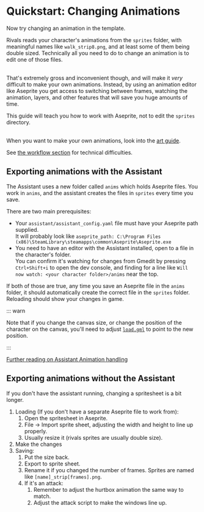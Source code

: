 # Quickstart: Changing Animations

Now try changing an animation in the template.

Rivals reads your character's animations from the `sprites` folder, with meaningful names like `walk_strip8.png`, and at
least some of them being double sized. Technically all you need to do to change an animation is to edit one of those
files.

\
That's extremely gross and inconvenient though, and will make it *very* difficult to make your own animations. Instead,
by using an animation editor like Aseprite you get access to switching between frames, watching the animation, layers,
and other features that will save you huge amounts of time.

This guide will teach you how to work with Aseprite, not to edit the `sprites` directory.

\
When you want to make your own animations, look into the [art guide](../art).

See [the workflow section](../art/workflow.md) for technical difficulties.

## Exporting animations with the Assistant

The Assistant uses a new folder called `anims` which holds Aseprite files. You work in `anims`, and the assistant
creates the files in `sprites` every time you save.

There are two main prerequisites:

- Your `assistant/assistant_config.yaml` file must have your Aseprite path supplied.  
  It will probably look like `aseprite_path: C:\Program Files (x86)\SteamLibrary\steamapps\common\Aseprite\Aseprite.exe`
- You need to have an editor with the Assistant installed, open to a file in the character's folder.   
  You can confirm it's watching for changes from Gmedit by pressing `Ctrl+Shift+i` to open the dev console, and finding
  for a line like `Will now watch: <your character folder>/anims` near the top.

If both of those are true, any time you save an Aseprite file in the `anims` folder, it should automatically create
the correct file in the `sprites` folder. Reloading should show your changes in game.

::: warn

Note that if you change the canvas size, or change the position of the character on the canvas, you'll need to
adjust [`load.gml`](../programming/reference/scripts/init_and_attack_scripts.md#load-gml) to point to the new position.

:::

[Further reading on Assistant Animation handling](/assistant/animation_handling.md)

## Exporting animations without the Assistant

If you don't have the assistant running, changing a spritesheet is a bit longer.

1. Loading (If you don't have a separate Aseprite file to work from):
    1. Open the spritesheet in Aseprite.
    2. File -> Import sprite sheet, adjusting the width and height to line up properly.
    3. Usually resize it (rivals sprites are usually double size).
2. Make the changes
3. Saving:
    1. Put the size back.
    2. Export to sprite sheet.
    3. Rename it if you changed the number of frames. Sprites are named like `[name]_strip[frames].png`.
    4. If it's an attack:
        1. Remember to adjust the hurtbox animation the same way to match.
        2. Adjust the attack script to make the windows line up.

